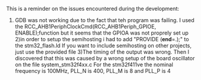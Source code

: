 This is a reminder on the issues encountered during the development:
1) GDB was not working due to the fact that teh program was failing.
I used the RCC_AHB1PeriphClockCmd(RCC_AHB1Periph_GPIOE, ENABLE);function but it seems that the GPIOA was not proprely set up
2)in order to setup the semihosting i had to add "PROVIDE (__end__=.);" to the stm32_flash.ld
If you want to include semihosting on other projects, just use the provided file
3)The timing of the output was wrong. Then I discovered that this was caused by a wrong setup of the board oscillator on the file system_stm32f4xx.c
For the stm32f411ve the nominal frequency is 100MHz, PLL_N is 400, PLL_M is 8 and PLL_P is 4
